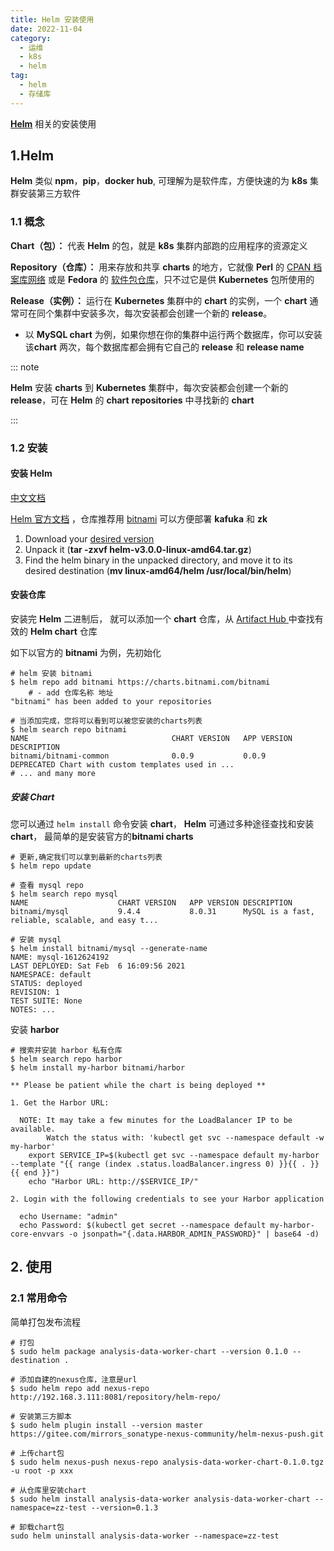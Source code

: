 ```yaml
---
title: Helm 安装使用
date: 2022-11-04
category:
  - 运维
  - k8s
  - helm
tag:
  - helm
  - 存储库
---
```


**[Helm](https://helm.sh/zh/docs/)** 相关的安装使用

<!-- more -->

## 1.Helm

**Helm** 类似 **npm**，**pip**，**docker hub**, 可理解为是软件库，方便快速的为 **k8s** 集群安装第三方软件

### 1.1 概念

**Chart（包）：** 代表 **Helm** 的包，就是 **k8s** 集群内部跑的应用程序的资源定义

**Repository（仓库）：** 用来存放和共享 **charts** 的地方，它就像 **Perl** 的 [CPAN 档案库网络](https://www.cpan.org/) 或是 **Fedora** 的 [软件包仓库](https://src.fedoraproject.org/)，只不过它是供 **Kubernetes** 包所使用的

**Release（实例）：** 运行在 **Kubernetes** 集群中的 **chart** 的实例，一个 **chart** 通常可在同个集群中安装多次，每次安装都会创建一个新的 **release**。

- 以 **MySQL chart** 为例，如果你想在你的集群中运行两个数据库，你可以安装该**chart** 两次，每个数据库都会拥有它自己的 **release** 和 **release name** 

::: note

**Helm** 安装 **charts** 到 **Kubernetes** 集群中，每次安装都会创建一个新的 **release**，可在 **Helm** 的 **chart** **repositories** 中寻找新的 **chart**

:::

### 1.2 安装

#### 安装 Helm

[中文文档](https://helm.sh/zh/docs/intro/install/)

 [Helm 官方文档](https://helm.sh/) ，仓库推荐用 [bitnami](https://github.com/bitnami/charts) 可以方便部署 **kafuka** 和 **zk** 

1. Download your [desired version](https://github.com/helm/helm/releases)
2. Unpack it (**tar -zxvf helm-v3.0.0-linux-amd64.tar.gz**)
3. Find the helm binary in the unpacked directory, and move it to its desired destination (**mv linux-amd64/helm /usr/local/bin/helm**)

#### 安装仓库

安装完 **Helm** 二进制后， 就可以添加一个 **chart** 仓库，从 [Artifact Hub ](https://artifacthub.io/packages/search?kind=0) 中查找有效的 **Helm chart** 仓库

如下以官方的 **bitnami** 为例，先初始化

```shell
# helm 安装 bitnami 
$ helm repo add bitnami https://charts.bitnami.com/bitnami
	# - add 仓库名称 地址
"bitnami" has been added to your repositories
	
# 当添加完成，您将可以看到可以被您安装的charts列表
$ helm search repo bitnami
NAME                             	CHART VERSION	APP VERSION  	DESCRIPTION
bitnami/bitnami-common           	0.0.9        	0.0.9        	DEPRECATED Chart with custom templates used in ...
# ... and many more
```

##### **安装 Chart**

您可以通过 `helm install` 命令安装 **chart**， **Helm** 可通过多种途径查找和安装 **chart**， 最简单的是安装官方的**bitnami charts** 

```shell
# 更新,确定我们可以拿到最新的charts列表
$ helm repo update

# 查看 mysql repo
$ helm search repo mysql
NAME                  	CHART VERSION	APP VERSION	DESCRIPTION     
bitnami/mysql         	9.4.4        	8.0.31     	MySQL is a fast, reliable, scalable, and easy t...

# 安装 mysql
$ helm install bitnami/mysql --generate-name
NAME: mysql-1612624192
LAST DEPLOYED: Sat Feb  6 16:09:56 2021
NAMESPACE: default
STATUS: deployed
REVISION: 1
TEST SUITE: None
NOTES: ...
```

安装 **harbor**

```shell
# 搜索并安装 harbor 私有仓库
$ helm search repo harbor
$ helm install my-harbor bitnami/harbor

** Please be patient while the chart is being deployed **

1. Get the Harbor URL:

  NOTE: It may take a few minutes for the LoadBalancer IP to be available.
        Watch the status with: 'kubectl get svc --namespace default -w my-harbor'
    export SERVICE_IP=$(kubectl get svc --namespace default my-harbor --template "{{ range (index .status.loadBalancer.ingress 0) }}{{ . }}{{ end }}")
    echo "Harbor URL: http://$SERVICE_IP/"

2. Login with the following credentials to see your Harbor application

  echo Username: "admin"
  echo Password: $(kubectl get secret --namespace default my-harbor-core-envvars -o jsonpath="{.data.HARBOR_ADMIN_PASSWORD}" | base64 -d)
```

## 2. 使用

### 2.1 常用命令

简单打包发布流程

```shell
# 打包
$ sudo helm package analysis-data-worker-chart --version 0.1.0 --destination .

# 添加自建的nexus仓库，注意是url
$ sudo helm repo add nexus-repo http://192.168.3.111:8081/repository/helm-repo/

# 安装第三方脚本
$ sudo helm plugin install --version master https://gitee.com/mirrors_sonatype-nexus-community/helm-nexus-push.git

# 上传chart包
$ sudo helm nexus-push nexus-repo analysis-data-worker-chart-0.1.0.tgz -u root -p xxx

# 从仓库里安装chart
$ sudo helm install analysis-data-worker analysis-data-worker-chart --namespace=zz-test --version=0.1.3

# 卸载chart包
sudo helm uninstall analysis-data-worker --namespace=zz-test
```

